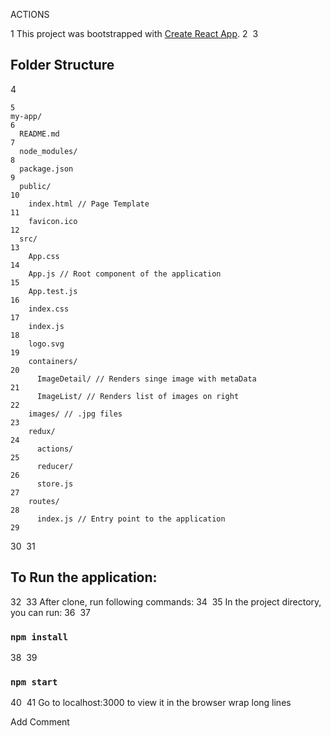 

ACTIONS

1
This project was bootstrapped with [Create React App](https://github.com/facebookincubator/create-react-app).
2
​
3
## Folder Structure
4
```
5
my-app/
6
  README.md
7
  node_modules/
8
  package.json
9
  public/
10
    index.html // Page Template
11
    favicon.ico
12
  src/
13
    App.css
14
    App.js // Root component of the application
15
    App.test.js
16
    index.css
17
    index.js
18
    logo.svg
19
    containers/
20
      ImageDetail/ // Renders singe image with metaData
21
      ImageList/ // Renders list of images on right
22
    images/ // .jpg files
23
    redux/
24
      actions/ 
25
      reducer/ 
26
      store.js
27
    routes/
28
      index.js // Entry point to the application
29
```
30
​
31
## To Run the application:
32
​
33
After clone, run following commands:
34
​
35
In the project directory, you can run:
36
​
37
### `npm install`
38
​
39
### `npm start`
40
​
41
Go to localhost:3000 to view it in the browser
 wrap long lines

Add Comment
